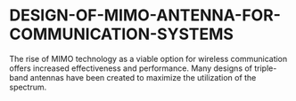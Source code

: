 # DESIGN-OF-MIMO-ANTENNA-FOR-COMMUNICATION-SYSTEMS
The rise of MIMO technology as a viable option for wireless communication offers increased effectiveness and performance. Many designs of triple-band antennas have been created to maximize the utilization of the spectrum.
